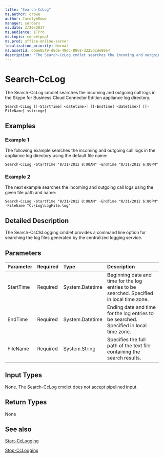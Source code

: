 ```yaml
---
title: "Search-CcLog"
ms.author: crowe
author: CarolynRowe
manager: serdars
ms.date: 3/20/2017
ms.audience: ITPro
ms.topic: concetpual
ms.prod: office-online-server
localization_priority: Normal
ms.assetid: bbae05f9-d8de-40dc-8968-d225dcde80e4
description: "The Search-CcLog cmdlet searches the incoming and outgoing call logs in the Skype for Business Cloud Connector Edition appliance log directory."
---
```


# Search-CcLog
 
The Search-CcLog cmdlet searches the incoming and outgoing call logs in the Skype for Business Cloud Connector Edition appliance log directory.
  
```
Search-CcLog [[-StartTime] <datetime>] [[-EndTime] <datetime>] [[-FileName] <string>]
```

## Examples
<a name="Examples"> </a>

### Example 1

The following example searches the incoming and outgoing call logs in the appliance log directory using the default file name:
  
```
Search-CcLog -StartTime "8/31/2012 8:00AM" -EndTime "8/31/2012 6:00PM"
```

### Example 2

The next example searches the incoming and outgoing call logs using the given file path and name:
  
```
Search-CcLog -StartTime "8/31/2012 8:00AM" -EndTime "8/31/2012 6:00PM" -FileName "C:\Log\LogFile.log"
```

## Detailed Description
<a name="DetailedDescription"> </a>

The Search-CsClsLogging cmdlet provides a command line option for searching the log files generated by the centralized logging service.
  
## Parameters
<a name="DetailedDescription"> </a>

|**Parameter**|**Required**|**Type**|**Description**|
|:-----|:-----|:-----|:-----|
|StartTime  <br/> | Required <br/> |System.Datetime  <br/> | Beginning date and time for the log entries to be searched. Specified in local time zone. <br/> |
|EndTime  <br/> |Required  <br/> |System.Datetime  <br/> |Ending date and time for the log entries to be searched. Specified in local time zone.  <br/> |
|FileName  <br/> |Required  <br/> |System.String  <br/> |Specifies the full path of the text file containing the search results.  <br/> |
   
## Input Types
<a name="InputTypes"> </a>

None. The Search-CcLog cmdlet does not accept pipelined input.
  
## Return Types
<a name="ReturnTypes"> </a>

None
  
## See also
<a name="ReturnTypes"> </a>

[Start-CcLogging](start-cclogging.md)
  
[Stop-CcLogging](stop-cclogging.md)
  

